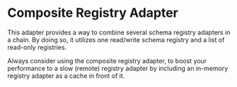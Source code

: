 # Composite Registry Adapter

This adapter provides a way to combine several schema registry adapters in a chain. By doing so, it utilizes one read/write schema registry
and a list of read-only registries.

Always consider using the composite registry adapter, to boost your performance to a slow (remote) registry adapter by including an
in-memory registry adapter as a cache in front of it.
